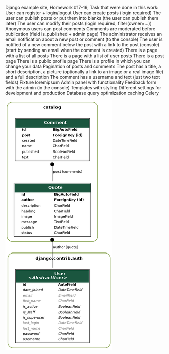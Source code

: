 Django example site,
Homework #17-19,
Task that were done in this work:
User can register + login/logout
User can create posts (login required)
The user can publish posts or put them into blanks (the user can publish them later)
The user can modify their posts (login required, filter(owner=...))
Anonymous users can post comments
Comments are moderated before publication (field is_published + admin page)
The administrator receives an email notification about a new post or comment (to the console)
The user is notified of a new comment below the post with a link to the post (console) (start by sending an email when the comment is created)
There is a page with a list of all posts
There is a page with a list of user posts
There is a post page
There is a public profile page
There is a profile in which you can change your data
Pagination of posts and comments
The post has a title, a short description, a picture (optionally a link to an image or a real image file) and a full description
The comment has a username and text (just two text fields)
Fixture loremipsum
Admin panel with functionality
Feedback form with the admin (in the console)
Templates with styling
Different settings for development and production
Database query optimization
caching
Celery

![Diagram](https://github.com/YuliiaSkaskevych/Pineapple/blob/main/static/images/pineapple.png)
